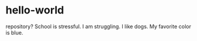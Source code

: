# hello-world
repository?
School is stressful. I am struggling. I like dogs. My favorite color is blue.
